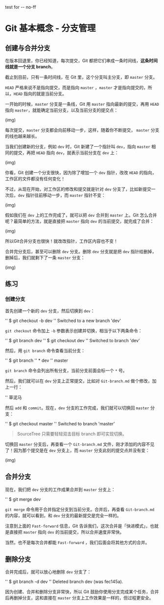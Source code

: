 test for -- no-ff

# Git 基本概念 - 分支管理

## 创建与合并分支

在版本回退里，你已经知道，每次提交，Git 都把它们串成一条时间线，**这条时间线就是一个分支 branch**。

截止到目前，只有一条时间线，在 Git 里，这个分支叫主分支，即 `master` 分支。

`HEAD` 严格来说不是指向提交，而是指向 `master` ，`master` 才是指向提交的，所以，`HEAD` 指向的就是当前分支。

一开始的时候，`master` 分支是一条线，Git 用 `master` 指向最新的提交，再用 `HEAD` 指向 `master`，就能确定当前分支，以及当前分支的提交点：

(img)

每次提交，`master` 分支都会向前移动一步，这样，随着你不断提交， `master` 分支的线也越来越长。

当我们创建新的分支，例如 `dev` 时，Git 新建了一个指针叫 `dev`，指向 `master` 相同的提交，再把 `HEAD` 指向 `dev`，就表示当前分支在 `dev` 上：

(img)

你看，Git 创建一个分支很快，因为除了增加一个 `dev` 指针，改改 `HEAD` 的指向，工作区的文件都没有任何变化！

不过，从现在开始，对工作区的修改和提交就是针对 `dev` 分支了，比如新提交一次后，`dev` 指针往前移动一步，而 `master` 指针不变：

(img)

假如我们在 `dev` 上的工作完成了，就可以把 `dev` 合并到 `master` 上。Git 怎么合并呢？最简单的方法，就是直接把 `master` 指向 `dev` 的当前提交，就完成了合并：

(img)

所以Git合并分支也很快！就改改指针，工作区内容也不变！

合并完分支后，甚至可以删除 `dev` 分支。删除 `dev` 分支就是把 `dev` 指针给删掉，删掉后，我们就剩下了一条 `master` 分支：

(img)

## 练习

### 创建分支

首先创建一个新的 `dev` 分支，然后切换到 `dev`：

'' $ git checkout -b dev
'' Switched to a new branch 'dev'

`git checkout` 命令加上 `-b` 参数表示创建并切换，相当于以下两条命令：

'' $ git branch dev
'' $ git checkout dev
'' Switched to branch 'dev'

然后，用 `git branch` 命令查看当前分支：

'' $ git branch
'' * dev
''   master

`git branch` 命令会列出所有分支，当前分支前面会标一个 `*` 号。

然后，我们就可以在 `dev` 分支上正常提交，比如对 `Git-branch.md` 做个修改，加上一行：

'' 草泥马

然后 `add` 和 `commit`。现在，`dev` 分支的工作完成，我们就可以切换回 `master` 分支：

'' $ git checkout master
'' Switched to branch 'master'

> SourceTree 只需要轻轻双击目标 branch 即可实现切换。

切换回 `master` 分支后，再查看一个 `Git-branch.md` 文件，刚才添加的内容不见了！因为那个提交是在 `dev` 分支上，而 `master` 分支此刻的提交点并没有变：

(img)

## 合并分支

现在，我们把 `dev` 分支的工作成果合并到 `master` 分支上：

'' $ git merge dev

`git merge` 命令用于合并指定分支到当前分支。合并后，再查看 `Git-branch.md` 的内容，就可以看到，和 `dev` 分支的最新提交是完全一样的。

注意到上面的 `Fast-forward` 信息，Git 告诉我们，这次合并是「快进模式」，也就是直接把 `master` 指向 `dev` 的当前提交，所以合并速度非常快。

当然，也不是每次合并都能 `Fast-forward` ，我们后面会将其他方式的合并。


## 删除分支

合并完成后，就可以放心地删除 `dev` 分支了：

'' $ git branch -d dev
'' Deleted branch dev (was fec145a).

因为创建、合并和删除分支非常快，所以 Git 鼓励你使用分支完成某个任务，合并后再删掉分支，这和直接在 `master` 分支上工作效果是一样的，但过程更安全。









